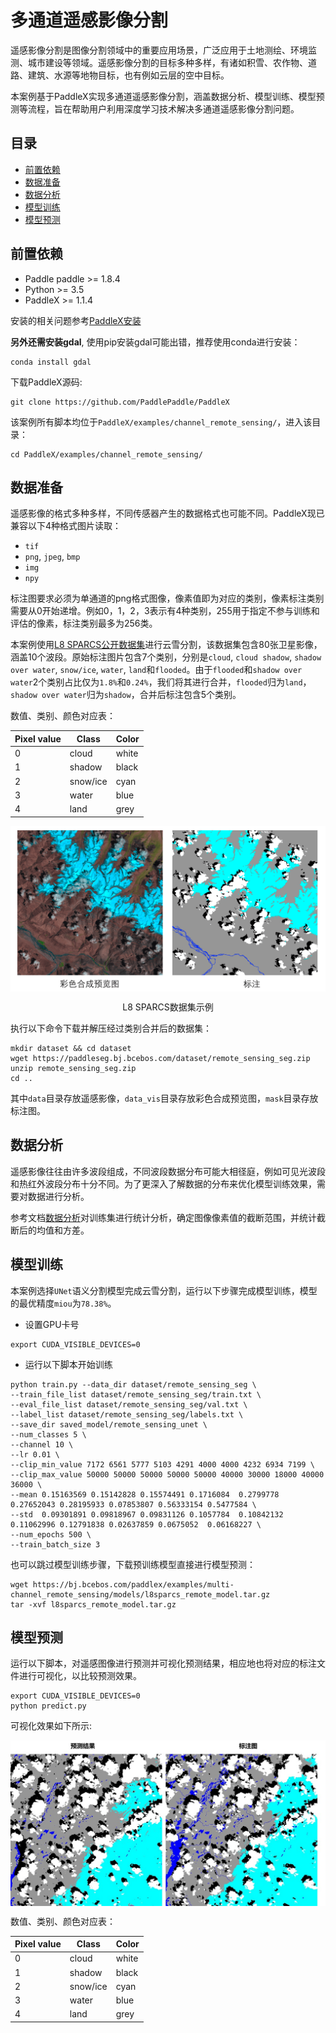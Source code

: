 # 多通道遥感影像分割
遥感影像分割是图像分割领域中的重要应用场景，广泛应用于土地测绘、环境监测、城市建设等领域。遥感影像分割的目标多种多样，有诸如积雪、农作物、道路、建筑、水源等地物目标，也有例如云层的空中目标。

本案例基于PaddleX实现多通道遥感影像分割，涵盖数据分析、模型训练、模型预测等流程，旨在帮助用户利用深度学习技术解决多通道遥感影像分割问题。

## 目录
* [前置依赖](#1)
* [数据准备](#2)
* [数据分析](#3)
* [模型训练](#4)
* [模型预测](#5)

## <h2 id="1">前置依赖</h2>

* Paddle paddle >= 1.8.4
* Python >= 3.5
* PaddleX >= 1.1.4

安装的相关问题参考[PaddleX安装](../../docs/install.md)

**另外还需安装gdal**, 使用pip安装gdal可能出错，推荐使用conda进行安装：

```
conda install gdal
```

下载PaddleX源码:  

```  
git clone https://github.com/PaddlePaddle/PaddleX
```

该案例所有脚本均位于`PaddleX/examples/channel_remote_sensing/`，进入该目录：  

```
cd PaddleX/examples/channel_remote_sensing/  
```

##  <h2 id="2">数据准备</h2>

遥感影像的格式多种多样，不同传感器产生的数据格式也可能不同。PaddleX现已兼容以下4种格式图片读取：

- `tif`
- `png`, `jpeg`, `bmp`
- `img`
- `npy`

标注图要求必须为单通道的png格式图像，像素值即为对应的类别，像素标注类别需要从0开始递增。例如0，1，2，3表示有4种类别，255用于指定不参与训练和评估的像素，标注类别最多为256类。

本案例使用[L8 SPARCS公开数据集](https://www.usgs.gov/land-resources/nli/landsat/spatial-procedures-automated-removal-cloud-and-shadow-sparcs-validation)进行云雪分割，该数据集包含80张卫星影像，涵盖10个波段。原始标注图片包含7个类别，分别是`cloud`, `cloud shadow`, `shadow over water`, `snow/ice`, `water`, `land`和`flooded`。由于`flooded`和`shadow over water`2个类别占比仅为`1.8%`和`0.24%`，我们将其进行合并，`flooded`归为`land`，`shadow over water`归为`shadow`，合并后标注包含5个类别。

数值、类别、颜色对应表：

|Pixel value|Class|Color|
|---|---|---|
|0|cloud|white|
|1|shadow|black|
|2|snow/ice|cyan|
|3|water|blue|
|4|land|grey|

<p align="center">
 <img src="./docs/images/dataset.png" align="middle"
</p>

<p align='center'>
 L8 SPARCS数据集示例
</p>

执行以下命令下载并解压经过类别合并后的数据集：
```shell script
mkdir dataset && cd dataset
wget https://paddleseg.bj.bcebos.com/dataset/remote_sensing_seg.zip
unzip remote_sensing_seg.zip
cd ..
```
其中`data`目录存放遥感影像，`data_vis`目录存放彩色合成预览图，`mask`目录存放标注图。

## <h2 id="2">数据分析</h2>  

遥感影像往往由许多波段组成，不同波段数据分布可能大相径庭，例如可见光波段和热红外波段分布十分不同。为了更深入了解数据的分布来优化模型训练效果，需要对数据进行分析。

参考文档[数据分析](./docs/analysis.md)对训练集进行统计分析，确定图像像素值的截断范围，并统计截断后的均值和方差。

## <h2 id="2">模型训练</h2>

本案例选择`UNet`语义分割模型完成云雪分割，运行以下步骤完成模型训练，模型的最优精度`miou`为`78.38%`。

* 设置GPU卡号
```shell script
export CUDA_VISIBLE_DEVICES=0
```

* 运行以下脚本开始训练
```shell script
python train.py --data_dir dataset/remote_sensing_seg \
--train_file_list dataset/remote_sensing_seg/train.txt \
--eval_file_list dataset/remote_sensing_seg/val.txt \
--label_list dataset/remote_sensing_seg/labels.txt \
--save_dir saved_model/remote_sensing_unet \
--num_classes 5 \
--channel 10 \
--lr 0.01 \
--clip_min_value 7172 6561 5777 5103 4291 4000 4000 4232 6934 7199 \
--clip_max_value 50000 50000 50000 50000 50000 40000 30000 18000 40000 36000 \
--mean 0.15163569 0.15142828 0.15574491 0.1716084  0.2799778  0.27652043 0.28195933 0.07853807 0.56333154 0.5477584 \
--std  0.09301891 0.09818967 0.09831126 0.1057784  0.10842132 0.11062996 0.12791838 0.02637859 0.0675052  0.06168227 \
--num_epochs 500 \
--train_batch_size 3
```

也可以跳过模型训练步骤，下载预训练模型直接进行模型预测：

```
wget https://bj.bcebos.com/paddlex/examples/multi-channel_remote_sensing/models/l8sparcs_remote_model.tar.gz
tar -xvf l8sparcs_remote_model.tar.gz
```

## <h2 id="2">模型预测</h2>
运行以下脚本，对遥感图像进行预测并可视化预测结果，相应地也将对应的标注文件进行可视化，以比较预测效果。

```shell script
export CUDA_VISIBLE_DEVICES=0
python predict.py
```
可视化效果如下所示:


<img src="./docs/images/prediction.jpg" alt="预测图" align=center />


数值、类别、颜色对应表：

|Pixel value|Class|Color|
|---|---|---|
|0|cloud|white|
|1|shadow|black|
|2|snow/ice|cyan|
|3|water|blue|
|4|land|grey|
